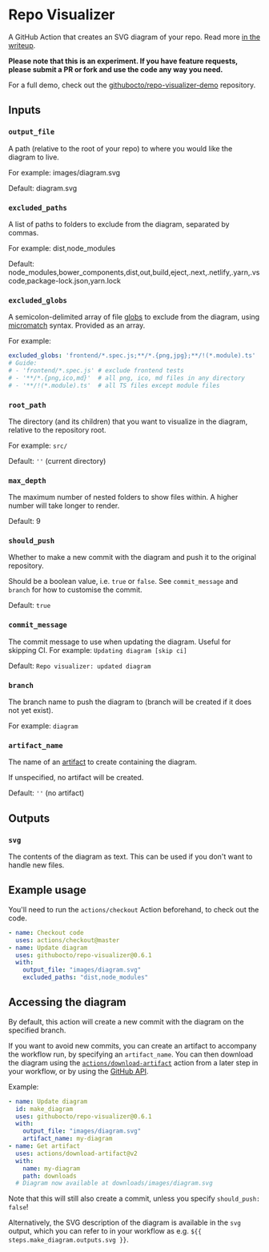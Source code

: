 # Repo Visualizer

A GitHub Action that creates an SVG diagram of your repo. Read more [in the writeup](https://octo.github.com/projects/repo-visualization).

**Please note that this is an experiment. If you have feature requests, please submit a PR or fork and use the code any way you need.**

For a full demo, check out the [githubocto/repo-visualizer-demo](https://github.com/githubocto/repo-visualizer-demo) repository.

## Inputs

### `output_file`

A path (relative to the root of your repo) to where you would like the diagram to live.

For example: images/diagram.svg

Default: diagram.svg

### `excluded_paths`

A list of paths to folders to exclude from the diagram, separated by commas.

For example: dist,node_modules

Default: node_modules,bower_components,dist,out,build,eject,.next,.netlify,.yarn,.vscode,package-lock.json,yarn.lock

### `excluded_globs`

A semicolon-delimited array of file [globs](https://globster.xyz/) to exclude from the diagram, using [micromatch](https://github.com/micromatch/micromatch) syntax. Provided as an array.

For example:

```yaml
excluded_globs: 'frontend/*.spec.js;**/*.{png,jpg};**/!(*.module).ts'
# Guide:
# - 'frontend/*.spec.js' # exclude frontend tests
# - '**/*.{png,ico,md}'  # all png, ico, md files in any directory
# - '**/!(*.module).ts'  # all TS files except module files
```

### `root_path`

The directory (and its children) that you want to visualize in the diagram, relative to the repository root.

For example: `src/`

Default: `''` (current directory)

### `max_depth`

The maximum number of nested folders to show files within. A higher number will take longer to render.

Default: 9

### `should_push`

Whether to make a new commit with the diagram and push it to the original repository.

Should be a boolean value, i.e. `true` or `false`. See `commit_message` and `branch` for how to customise the commit.

Default: `true`

### `commit_message`

The commit message to use when updating the diagram. Useful for skipping CI. For example: `Updating diagram [skip ci]`

Default: `Repo visualizer: updated diagram`

### `branch`

The branch name to push the diagram to (branch will be created if it does not yet exist).

For example: `diagram`

### `artifact_name`

The name of an [artifact](https://docs.github.com/en/actions/guides/storing-workflow-data-as-artifacts) to create containing the diagram.

If unspecified, no artifact will be created.

Default: `''` (no artifact)

## Outputs

### `svg`

The contents of the diagram as text. This can be used if you don't want to handle new files.

## Example usage

You'll need to run the `actions/checkout` Action beforehand, to check out the code.

```yaml
- name: Checkout code
  uses: actions/checkout@master
- name: Update diagram
  uses: githubocto/repo-visualizer@0.6.1
  with:
    output_file: "images/diagram.svg"
    excluded_paths: "dist,node_modules"
```


## Accessing the diagram

By default, this action will create a new commit with the diagram on the specified branch.

If you want to avoid new commits, you can create an artifact to accompany the workflow run,
by specifying an `artifact_name`. You can then download the diagram using the
[`actions/download-artifact`](https://github.com/marketplace/actions/download-a-build-artifact)
action from a later step in your workflow,
or by using the [GitHub API](https://docs.github.com/en/rest/reference/actions#artifacts).

Example:
```yaml
- name: Update diagram
  id: make_diagram
  uses: githubocto/repo-visualizer@0.6.1
  with:
    output_file: "images/diagram.svg"
    artifact_name: my-diagram
- name: Get artifact
  uses: actions/download-artifact@v2
  with:
    name: my-diagram
    path: downloads
  # Diagram now available at downloads/images/diagram.svg
```
Note that this will still also create a commit, unless you specify `should_push: false`!

Alternatively, the SVG description of the diagram is available in the `svg` output,
which you can refer to in your workflow as e.g. `${{ steps.make_diagram.outputs.svg }}`.
